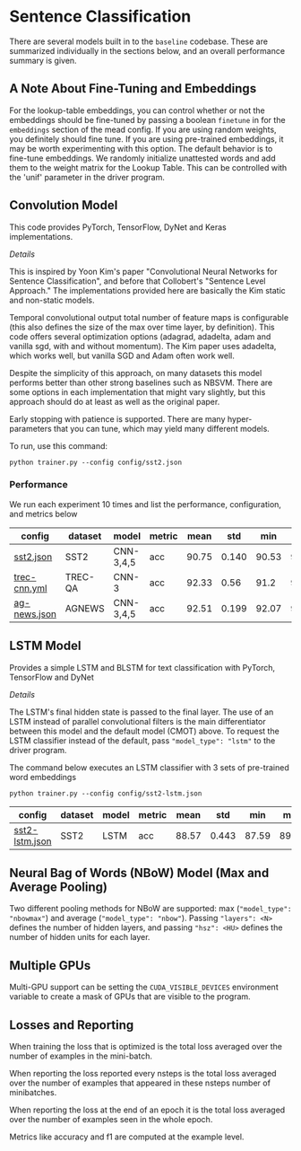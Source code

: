 # Sentence Classification

There are several models built in to the `baseline` codebase.  These are summarized individually in the sections below, and an overall performance summary is given.

## A Note About Fine-Tuning and Embeddings

For the lookup-table embeddings, you can control whether or not the embeddings should be fine-tuned by passing a boolean `finetune` in for the `embeddings` section of the mead config.  If you are using random weights, you definitely should fine tune.  If you are using pre-trained embeddings, it may be worth experimenting with this option.  The default behavior is to fine-tune embeddings.  We randomly initialize unattested words and add them to the weight matrix for the Lookup Table.  This can be controlled with the 'unif' parameter in the driver program.


## Convolution Model

This code provides PyTorch, TensorFlow, DyNet and Keras implementations. 

*Details*

This is inspired by Yoon Kim's paper "Convolutional Neural Networks for Sentence Classification", and before that Collobert's "Sentence Level Approach."  The implementations provided here are basically the Kim static and non-static models.

Temporal convolutional output total number of feature maps is configurable (this also defines the size of the max over time layer, by definition). This code offers several optimization options (adagrad, adadelta, adam and vanilla sgd, with and without momentum).  The Kim paper uses adadelta, which works well, but vanilla SGD and Adam often work well.

Despite the simplicity of this approach, on many datasets this model performs better than other strong baselines such as NBSVM.
There are some options in each implementation that might vary slightly, but this approach should do at least as well as the original paper.

Early stopping with patience is supported.  There are many hyper-parameters that you can tune, which may yield many different models.

To run, use this command:

```
python trainer.py --config config/sst2.json
```

### Performance

We run each experiment 10 times and list the performance, configuration, and metrics below

| config                                                       | dataset   | model                | metric | mean  |  std  | min   | max   |
| ------------------------------------------------------------ | --------- | -------------------- |------- | ------| ----- | ----- | ----- |
| [sst2.json](../python/mead/config/sst2.json)                 | SST2      | CNN-3,4,5            |    acc | 90.75 | 0.140 | 90.53 | 91.02 |
| [trec-cnn.yml](../python/mead/config/trec-cnn.yml)           | TREC-QA   | CNN-3                |    acc | 92.33 | 0.56  | 91.2  | 93.2  |
| [ag-news.json](../python/mead/config/ag-news.json)           | AGNEWS    | CNN-3,4,5            |    acc | 92.51 | 0.199 | 92.07 | 92.83 |

## LSTM Model

Provides a simple LSTM and BLSTM for text classification with PyTorch, TensorFlow and DyNet

*Details*

The LSTM's final hidden state is passed to the final layer.  The use of an LSTM instead of parallel convolutional filters is the main differentiator between this model and the default model (CMOT) above.  To request the LSTM classifier instead of the default, pass `"model_type": "lstm"` to the driver program.

The command below executes an LSTM classifier with 3 sets of pre-trained word embeddings

```
python trainer.py --config config/sst2-lstm.json
```



| config                                                       | dataset   | model                | metric | mean  |  std  | min   | max   |
| ------------------------------------------------------------ | --------- | -------------------- |------- | ------| ----- | ----- | ----- |
| [sst2-lstm.json](../python/mead/config/sst2-lstm.json)       | SST2      | LSTM                 |    acc | 88.57 | 0.443 | 87.59 | 89.24 |


## Neural Bag of Words (NBoW) Model (Max and Average Pooling)

Two different pooling methods for NBoW are supported: max (`"model_type": "nbowmax"`) and average (`"model_type": "nbow"`).  Passing `"layers": <N>` defines the number of hidden layers, and passing `"hsz": <HU>` defines the number of hidden units for each layer.

## Multiple GPUs

Multi-GPU support can be setting the `CUDA_VISIBLE_DEVICES` environment variable to create a mask of GPUs that are visible to the program.


## Losses and Reporting

When training the loss that is optimized is the total loss averaged over the number of examples in the mini-batch.

When reporting the loss reported every nsteps is the total loss averaged over the number of examples that appeared in these nsteps number of minibatches.

When reporting the loss at the end of an epoch it is the total loss averaged over the number of examples seen in the whole epoch.

Metrics like accuracy and f1 are computed at the example level.
